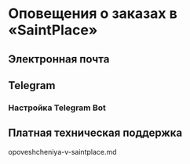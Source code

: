 # Оповещения о заказах в «SaintPlace»

## Электронная почта

## Telegram

### Настройка Telegram Bot

## Платная техническая поддержка

opoveshcheniya-v-saintplace.md